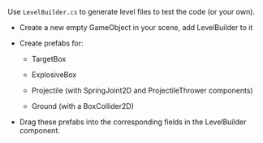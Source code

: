 Use `LevelBuilder.cs` to generate level files to test the code (or your own). 

- Create a new empty GameObject in your scene, add LevelBuilder to it

- Create prefabs for:

  - TargetBox

  - ExplosiveBox

  - Projectile (with SpringJoint2D and ProjectileThrower components)

  - Ground (with a BoxCollider2D)

- Drag these prefabs into the corresponding fields in the LevelBuilder component.